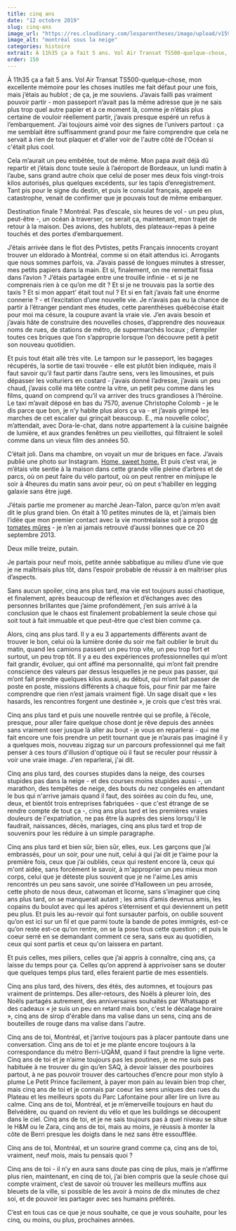 ```yaml
---
title: cinq ans
date: "12 octobre 2019"
slug: cinq-ans
image_url: "https://res.cloudinary.com/lesparentheses/image/upload/v1590955597/150_cinq-ans/montreal-cinq-ans.jpg"
image_alt: "montréal sous la neige"
categories: histoire
extrait: À 11h35 ça a fait 5 ans. Vol Air Transat TS500-quelque-chose, mon excellente mémoire pour les choses inutiles me fait défaut pour une fois, mais j’étais au hublot ; de ça, je me souviens. J’avais failli pas vraiment pouvoir partir - mon passeport n’avait pas la même adresse que je ne sais plus trop quel autre papier et à ce moment là, comme je n’étais plus certaine de vouloir réellement partir, j’avais presque espéré un refus à l’embarquement.
order: 150
---
```


<div class="main-container">
  <section class="single-post--section">
    <p class="single-post--text">
      À 11h35 ça a fait 5 ans. Vol Air Transat TS500-quelque-chose, mon excellente mémoire pour les choses inutiles me fait défaut pour une fois, mais j’étais au hublot ; de ça, je me souviens. J’avais failli pas vraiment pouvoir partir - mon passeport n’avait pas la même adresse que je ne sais plus trop quel autre papier et à ce moment là, comme je n’étais plus certaine de vouloir réellement partir, j’avais presque espéré un refus à l’embarquement. J’ai toujours aimé voir des signes de l’univers partout : ça me semblait être suffisamment grand pour me faire comprendre que cela ne servait à rien de tout plaquer et d'aller voir de l'autre côté de l'Océan si c'était plus cool.
    </p>
    <p class="single-post--text">
      Cela m’aurait un peu embêtée, tout de même. Mon papa avait déjà dû repartir et j’étais donc toute seule à l’aéroport de Bordeaux, un lundi matin à l’aube, sans grand autre choix que celui de poser mes deux fois vingt-trois kilos autorisés, plus quelques excédents, sur les tapis d’enregistrement. Tant pis pour le signe du destin, et puis le consulat français, appelé en catastrophe, venait de confirmer que je pouvais tout de même embarquer.
    </p>
    <p class="single-post--text">
      Destination finale ? Montréal. Pas d’escale, six heures de vol - un peu plus, peut-être -, un océan à traverser, ce serait ça, maintenant, mon trajet de retour à la maison. Des avions, des hublots, des plateaux-repas à peine touchés et des portes d’embarquement.
    </p>
  </section>
  <section class="single-post--section">
    <p class="single-post--text">
      J’étais arrivée dans le flot des Pvtistes, petits Français innocents croyant trouver un eldorado à Montréal, comme si on était attendus ici. Arrogants que nous sommes parfois, va. J’avais passé de longues minutes à stresser, mes petits papiers dans la main. Et si, finalement, on me remettait fissa dans l’avion ? J’étais partagée entre une trouille infinie - et si je ne comprenais rien à ce qu’on me dit ? Et si je ne trouvais pas la sortie des taxis ? Et si mon appart’ était tout nul ? Et si en fait j’avais fait une énorme connerie ? - et l’excitation d’une nouvelle vie. Je n’avais pas eu la chance de partir à l’étranger pendant mes études, cette parenthèses québécoise était pour moi ma césure, la coupure avant la vraie vie. J’en avais besoin et j’avais hâte de construire des nouvelles choses, d’apprendre des nouveaux noms de rues, de stations de métro, de supermarchés locaux ; d’empiler toutes ces briques que l’on s’approprie lorsque l’on découvre petit à petit son nouveau quotidien.
    </p>
    <p class="single-post--text">
      Et puis tout était allé très vite. Le tampon sur le passeport, les bagages récupérés, la sortie de taxi trouvée - elle est plutôt bien indiquée, mais il faut savoir qu’il faut partir dans l’autre sens, vers les limousines, et puis dépasser les voituriers en costard - j’avais donné l’adresse, j’avais un peu chaud, j’avais collé ma tête contre la vitre, un petit peu comme dans les films, quand on comprend qu’il va arriver des trucs grandioses à l’héroïne. Le taxi m’avait déposé en bas du 7570, avenue Christophe Colomb - je le dis parce que bon, je n’y habite plus alors ça va - et j’avais grimpé les marches de cet escalier qui grinçait beaucoup. E., ma nouvelle coloc’, m’attendait, avec Dora-le-chat, dans notre appartement à la cuisine baignée de lumière, et aux grandes fenêtres un peu vieillottes, qui filtraient le soleil comme dans un vieux film des années 50.
    </p>
    <p class="single-post--text">
      C’était joli. Dans ma chambre, on voyait un mur de briques en face. J’avais publié une photo sur Instagram. <a href="https://www.instagram.com/p/efU1GXMEYH/?taken-by=cam_villard" target="_blank" rel="noopener noreferrer">Home, sweet home.</a> Et puis c’est vrai, je m’étais vite sentie à la maison dans cette grande ville pleine d’arbres et de parcs, où on peut faire du vélo partout, où on peut rentrer en minijupe le soir à 4heures du matin sans avoir peur, où on peut s'habiller en legging galaxie sans être jugé.
    </p>
    <p class="single-post--text">
      J’étais partie me promener au marché Jean-Talon, parce qu’on m’en avait dit le plus grand bien. On était à 10 petites minutes de là, et j’aimais bien l’idée que mon premier contact avec la vie montréalaise soit à propos <a href="https://www.instagram.com/p/e0dKGbMEdl/?taken-by=cam_villard" target="_blank" rel="noopener noreferrer">de tomates mûres</a> - je n’en ai jamais retrouvé d’aussi bonnes que ce 20 septembre 2013.
    </p>
  </section>
  <section class="single-post--section">
    <p class="single-post--text">Deux mille treize, putain.</p>
  </section>
  <section class="single-post--section">
    <p class="single-post--text">
      Je partais pour neuf mois, petite année sabbatique au milieu d’une vie que je ne maîtrisais plus tôt, dans l’espoir probable de réussir à en maîtriser plus d’aspects.
    </p>
    <p class="single-post--text">
      Sans aucun spoiler, cinq ans plus tard, ma vie est toujours aussi chaotique, et finalement, après beaucoup de réflexion et d’échanges avec des personnes brillantes que j’aime profondément, j’en suis arrivé à la conclusion que le chaos est finalement probablement la seule chose qui soit tout à fait immuable et que peut-être que c’est bien comme ça.
    </p>
    <p class="single-post--text">
      Alors, cinq ans plus tard. Il y a eu 3 appartements différents avant de trouver le bon, celui où la lumière dorée du soir me fait oublier le bruit du matin, quand les camions passent un peu trop vite, un peu trop fort et surtout, un peu trop tôt. Il y a eu des expériences professionnelles qui m’ont fait grandir, évoluer, qui ont affiné ma personnalité, qui m’ont fait prendre conscience des valeurs par dessus lesquelles je ne peux pas passer, qui m’ont fait prendre quelques kilos aussi, au début, qui m’ont fait passer de poste en poste, missions différents à chaque fois, pour finir par me faire comprendre que rien n’est jamais vraiment figé. Un sage disait que « les hasards, les rencontres forgent une destinée », je crois que c’est très vrai.
    </p>
    <p class="single-post--text">
      Cinq ans plus tard et puis une nouvelle rentrée qui se profile, à l’école, presque, pour aller faire quelque chose dont je rêve depuis des années sans vraiment oser jusque là aller au bout - je vous en reparlerai - qui me fait encore une fois prendre un petit tournant que je n’aurais pas imaginé il y a quelques mois, nouveau zigzag sur un parcours professionnel qui me fait penser à ces tours d'illusion d'optique où il faut se reculer pour réussir à voir une vraie image. J'en reparlerai, j'ai dit. 
    </p>
  </section>
  <section class="single-post--section">
    <p class="single-post--text">
      Cinq ans plus tard, des courses stupides dans la neige, des courses stupides pas dans la neige - et des courses moins stupides aussi -, un marathon, des tempêtes de neige, des bouts du nez congelés en attendant le bus qui n'arrive jamais quand il faut, des soirées au coin du feu, une, deux, et bientôt trois entreprises fabriquées - que c'est étrange de se rendre compte de tout ça -, cinq ans plus tard et les premières vraies douleurs de l'expatriation, ne pas être là auprès des siens lorsqu'il le faudrait, naissances, décès, mariages, cinq ans plus tard et trop de souvenirs pour les réduire à un simple paragraphe.
    </p>
    <p class="single-post--text">
      Cinq ans plus tard et bien sûr, bien sûr, elles, eux. Les garçons que j’ai embrassés, pour un soir, pour une nuit, celui à qui j’ai dit je t’aime pour la première fois, ceux que j’ai oubliés, ceux qui restent encore là, ceux qui m'ont aidée, sans forcément le savoir, à m'approprier un peu mieux mon corps, celui que je déteste plus souvent que je ne l'aime.Les amis rencontrés un peu sans savoir, une soirée d’Halloween un peu arrosée, cette photo de nous deux, catwoman et licorne, sans s’imaginer que cinq ans plus tard, on se manquerait autant ; les amis d’amis devenus amis, les copains du boulot avec qui les apéros s’éternisent et qui deviennent un petit peu plus. Et puis les au-revoir qui font sursauter parfois, on oublie souvent qu’on est ici sur un fil et que parmi toute la bande de potes immigrés, est-ce qu’on reste est-ce qu’on rentre, on se la pose tous cette question ; et puis le coeur serré en se demandant comment ce sera, sans eux au quotidien, ceux qui sont partis et ceux qu'on laissera en partant.
    </p>
  </section>
  <section class="single-post--section">
    <p class="single-post--text">
      Et puis celles, mes piliers, celles que j’ai appris à connaître, cinq ans, ça laisse du temps pour ça. Celles qu’on apprend à apprivoiser sans se douter que quelques temps plus tard, elles feraient partie de mes essentiels.
    </p>
    <p class="single-post--text">
      Cinq ans plus tard, des hivers, des étés, des automnes, et toujours pas vraiment de printemps. Des aller-retours, des Noëls à pleurer loin, des Noëls partagés autrement, des anniversaires souhaités par Whatsapp et des cadeaux « je suis un peu en retard mais bon, c'est le décalage horaire », cinq ans de sirop d'érable dans ma valise dans un sens, cinq ans de bouteilles de rouge dans ma valise dans l'autre.
    </p>
    <p class="single-post--text">
      Cinq ans de toi, Montréal, et j’arrive toujours pas à placer pantoute dans une conversation. Cinq ans de toi et je me plante encore toujours à la correspondance du métro Berri-UQÀM, quand il faut prendre la ligne verte. Cinq ans de toi et je n’aime toujours pas les poutines, je ne me suis pas habituée à ne trouver du gin qu’en SAQ, à devoir laisser des pourboires partout, à ne pas pouvoir trouver des cartouches d’encre pour mon stylo à plume Le Petit Prince facilement, à payer mon pain au levain bien trop cher, mais cinq ans de toi et je connais par coeur les sens uniques des rues du Plateau et les meilleurs spots du Parc Lafontaine pour aller lire un livre au calme. Cinq ans de toi, Montréal, et je m’émerveille toujours en haut du Belvédère, ou quand on revient du vélo et que les buildings se découpent dans le ciel. Cinq ans de toi, et je ne sais toujours pas à quel niveau se situe le H&M ou le Zara, cinq ans de toi, mais au moins, je réussis à monter la côte de Berri presque les doigts dans le nez sans être essoufflée.
    </p>
    <p class="single-post--text">
      Cinq ans de toi, Montréal, et un sourire grand comme ça, cinq ans de toi, vraiment, neuf mois, mais tu pensais quoi ?
    </p>
  </section>
  <section class="single-post--section">
    <p class="single-post--text">
      Cinq ans de toi - il n’y en aura sans doute pas cinq de plus, mais je n’affirme plus rien, maintenant, en cinq de toi, j’ai bien compris que la seule chose qui compte vraiment, c’est de savoir où trouver les meilleurs muffins aux bleuets de la ville, si possible de les avoir à moins de dix minutes de chez soi, et de pouvoir les partager avec ses humains préférés.
    </p>
    <p class="single-post--text">
      C’est en tous cas ce que je nous souhaite, ce que je vous souhaite, pour les cinq, ou moins, ou plus, prochaines années.
    </p>
  </section>
</div>
